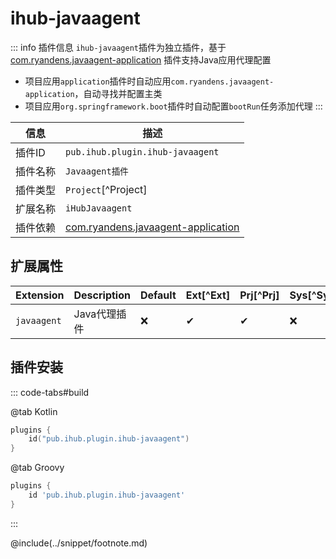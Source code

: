 # ihub-javaagent

::: info 插件信息
`ihub-javaagent`插件为独立插件，基于 [com.ryandens.javaagent-application](https://github.com/ryandens/javaagent-gradle-plugin) 插件支持Java应用代理配置
- 项目应用`application`插件时自动应用`com.ryandens.javaagent-application`，自动寻找并配置主类
- 项目应用`org.springframework.boot`插件时自动配置`bootRun`任务添加代理
:::

| 信息 | 描述 |
|----|----|
| 插件ID | `pub.ihub.plugin.ihub-javaagent` |
| 插件名称 | `Javaagent插件` |
| 插件类型 | `Project`[^Project] |
| 扩展名称 | `iHubJavaagent` |
| 插件依赖 | [com.ryandens.javaagent-application](https://github.com/ryandens/javaagent-gradle-plugin) |
## 扩展属性

| Extension   | Description | Default | Ext[^Ext] | Prj[^Prj] | Sys[^Sys] | Env[^Env] |
|-------------|-------------|--------|-----------|-----------|-----------|-----------|
| `javaagent` | Java代理插件    | ❌ | ✔         | ✔         | ❌         | ❌         |

## 插件安装

::: code-tabs#build

@tab Kotlin

```kotlin
plugins {
    id("pub.ihub.plugin.ihub-javaagent")
}
```

@tab Groovy

```groovy
plugins {
    id 'pub.ihub.plugin.ihub-javaagent'
}
```

:::

@include(../snippet/footnote.md)